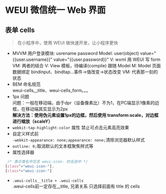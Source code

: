 # WEUI 微信统一 Web 界面

## 表单 cells
> 在小程序中，使用 WEUI 做快速开发，让小程序更快
- MVVM 
    用户登录模块: usrename password
    Model: user(object)
        value="{{user.username}}"
        value="{{user.password}}"
    V: wxml
        用 WEUI 写 form
    VM: 两者的结合
        V: View 模板，待编译(compile) 跟随 Model
        M: Model 页面数据绑定 bindinput、bindtap...事件->值改变->状态改变
        VM: 代表那一刻的状态
- BEM 命名规范  
weui-cells__title、weui-cells_form。。。
- 1px 问题  
问题：一般在移动端，由于dpr（设备像素比）不为1，在PC端显示1像素的边框，在移动端其实显示为2px    
**解决方法：使用伪元素设置1px的边框，然后使用 transform:scale，对边框进行缩放（scaleY）**
- `webkit-tap-highlight-color` 属性
禁止可点击元素高亮效果
- 自定义样式前  
`-webkit-appearance: none;appearance: none;`清除浏览器默认样式
- `outline: 0;`取消默认的文本框聚焦样式等
- 属性选择器    
```css
 /* 表示类名中包含 weui-icon- 的全选中 */
[class^="weui-icon-"],
[class*="weui-icon-"]
```
- `.weui-cells__title + .weui-cells`   
.weui-cells前一定存在__title, 兄弟关系
只选择前面有 title 的 cells  
